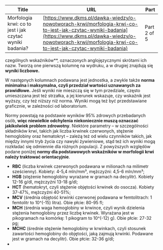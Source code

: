| **Title**       | **URL**           | **Part**              |
|-----------------|-------------------|-----------------------|
| Morfologia krwi: co to jest i jak czytać wyniki badania?         | [https://www.dkms.pl/dawka-wiedzy/o-nowotworach-krwi/morfologia-krwi-co-to-jest-jak-czytac-wyniki-badania](https://www.dkms.pl/dawka-wiedzy/o-nowotworach-krwi/morfologia-krwi-co-to-jest-jak-czytac-wyniki-badania)    | Part 2 of 5          |

czególnych wskaźników**, oznaczonych anglojęzycznymi skrótami ich nazw. Tworzą one pierwszą kolumnę na wydruku, a w drugiej znajdują się **wyniki liczbowe.**


W następnych kolumnach podawana jest jednostka, a zwykle także **norma minimalna i maksymalna, czyli przedział wartości uznawanych za prawidłowe.** Jeśli wyniki nie mieszczą się w tym przedziale, często umieszczana jest też strzałka, a jej kierunek wskazuje, czy wskaźnik jest wyższy, czy też niższy niż norma. Wyniki mogą też być przedstawiane graficznie, w zależności od laboratorium.


Normy powstają na podstawie wyników 95% zdrowych przebadanych osób, **więc niewielkie odchylenia niekoniecznie muszą oznaczać jakikolwiek problem zdrowotny**. Niektóre parametry – w szczególności składników krwi, takich jak liczba krwinek czerwonych, stężenie hemoglobiny oraz hematokryt – zależą też od wielu czynników takich, jak między innymi tryb życia czy nawyki żywieniowe, stąd też ich wyniki mogą rozkładać się odmiennie dla różnych populacji. Z powyższych względów podane poniżej **normy dla podstawowych wskaźników w morfologii krwi należy traktować orientacyjnie**.


* **RBC** (liczba krwinek czerwonych podawana w milionach na milimetr sześcienny). Kobiety: 4\-5,4 mln/mm³, mężczyźni: 4,5\-6 mln/mm³;
* **HGB** (stężenie hemoglobiny wyrażane w gramach na decylitr). Kobiety 12\-16 g/dl, mężczyźni 13\-18 g/dl;
* **HCT** (hematokryt, czyli stężenie objętości krwinek do osocza). Kobiety 37\-47%, mężczyźni 40\-51%;
* **MCV** (średnia objętość krwinki czerwonej podawana w femtolitrach: 1 femtolitr to 10^(\-15\) litra). Obie płcie: 80\-95 fl;
* **MCH** (średnia waga hemoglobiny w krwince, czyli wynik dzielenia stężenia hemoglobiny przez liczbę krwinek. Wyrażana jest w pikogramach na komórkę: 1 pikogram to 10^(\-12\) g). Obie płcie: 27\-32 pg;
* **MCHC** (średnie stężenie hemoglobiny w krwinkach, czyli stosunek zawartości hemoglobiny do objętości, jaką zajmują krwinki. Podawane jest w gramach na decylitr). Obie płcie: 32\-36 g/dl;
*
